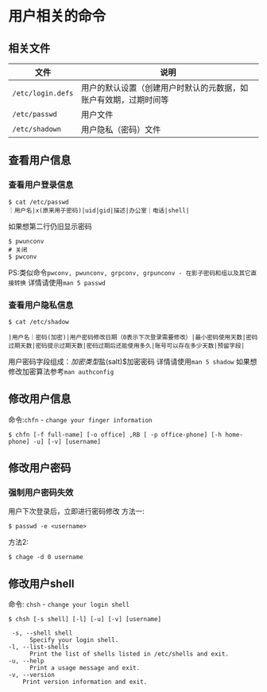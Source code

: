 # 用户相关的命令

## 相关文件

| 文件 | 说明 |
| --- | --- |
| `/etc/login.defs` | 用户的默认设置（创建用户时默认的元数据，如账户有效期，过期时间等 |
| `/etc/passwd` | 用户文件 |
| `/etc/shadown` | 用户隐私（密码）文件 |


## 查看用户信息
### 查看用户登录信息
```shell
$ cat /etc/passwd
｜用户名|x(原来用于密码)|uid|gid|描述|办公室｜电话|shell|
```
如果想第二行仍旧显示密码
```shell
$ pwunconv
# 关闭
$ pwconv
```
PS:类似命令`pwconv, pwunconv, grpconv, grpunconv - 在影子密码和组以及其它直接转换`
详情请使用`man 5 passwd`

### 查看用户隐私信息
```shell
$ cat /etc/shadow
```
```
|用户名｜密码(加密)|用户密码修改日期（0表示下次登录需要修改）|最小密码使用天数|密码过期天数|密码提示过期天数|密码过期后还能使用多久|账号可以存在多少天数|预留字段|
```
用户密码字段组成：$加密类型$盐(salt)$加密密码
详情请使用`man 5 shadow`
如果想修改加密算法参考`man authconfig`

## 修改用户信息
命令:`chfn` - `change your finger information`
```shell
$ chfn [-f full-name] [-o office] ,RB [ -p office-phone] [-h home-phone] -u] [-v] [username]
```

## 修改用户密码

### 强制用户密码失效
用户下次登录后，立即进行密码修改
方法一:
```shell
$ passwd -e <username>
```
方法2:
```shell
$ chage -d 0 username
```

## 修改用户shell
命令: `chsh` - `change your login shell`
```shell
$ chsh [-s shell] [-l] [-u] [-v] [username]
```
```text
 -s, --shell shell
      Specify your login shell.
-l, --list-shells
      Print the list of shells listed in /etc/shells and exit.
-u, --help
      Print a usage message and exit.
-v, --version
    Print version information and exit.
```

